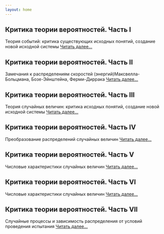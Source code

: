 ```yaml
---
layout: home
---
```


## Критика теории вероятностей. Часть I
Теория событий: критика существующих исходных понятий, создание новой исходной системы
[Читать далее...](https://bondarchukii.github.io/probabilitytheory1/)

## Критика теории вероятностей. Часть II
Замечания к распределениям скоростей (энергий)Максвелла-Больцмана, Бозе-Эйнштейна, Ферми-Диррака
[Читать далее...](https://bondarchukii.github.io/probabilitytheory2/)

## Критика теории вероятностей. Часть III
Теория случайных величин: критика исходных понятий, создание новой исходной системы
[Читать далее...](https://bondarchukii.github.io/probabilitytheory3/)

## Критика теории вероятностей. Часть IV
Преобразование распределений случайных величин
[Читать далее...](https://bondarchukii.github.io/probabilitytheory4/)

## Критика теории вероятностей. Часть V
Числовые характеристики случайных величин
[Читать далее...](https://bondarchukii.github.io/probabilitytheory5/)

## Критика теории вероятностей. Часть VI
Числовые характеристики случайных величин
[Читать далее...](https://bondarchukii.github.io/probabilitytheory6/)

## Критика теории вероятностей. Часть VII
Случайные процессы и зависимость распределения от условий проведения испытания
[Читать далее...](https://bondarchukii.github.io/probabilitytheory7/)
